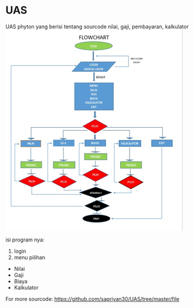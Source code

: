 # UAS

UAS phyton yang berisi tentang sourcode nilai, gaji, pembayaran, kalkulator
<img src="https://github.com/sapriyan30/UAS/blob/master/file/flowchart.jpg" />

isi program nya:

1. login
2. menu pilihan
- Nilai
- Gaji
- Biaya
- Kalkulator



For more sourcode: https://github.com/sapriyan30/UAS/tree/master/file
